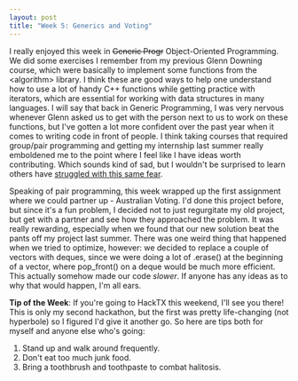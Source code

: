 ```yaml
---
layout: post
title: "Week 5: Generics and Voting"
---
```


I really enjoyed this week in <strike>Generic Progr</strike> Object-Oriented Programming. We did some exercises I remember from my previous Glenn Downing course, which were basically to implement some functions from the \<algorithm\> library. I think these are good ways to help one understand how to use a lot of handy C++ functions while getting practice with iterators, which are essential for working with data structures in many languages. I will say that back in Generic Programming, I was very nervous whenever Glenn asked us to get with the person next to us to work on these functions, but I've gotten a lot more confident over the past year when it comes to writing code in front of people. I think taking courses that required group/pair programming and getting my internship last summer really emboldened me to the point where I feel like I have ideas worth contributing. Which sounds kind of sad, but I wouldn't be surprised to learn others have [struggled with this same fear](https://medium.com/@aliciatweet/overcoming-impostor-syndrome-bdae04e46ec5).

Speaking of pair programming, this week wrapped up the first assignment where we could partner up - Australian Voting. I'd done this project before, but since it's a fun problem, I decided not to just regurgitate my old project, but get with a partner and see how they approached the problem. It was really rewarding, especially when we found that our new solution beat the pants off my project last summer. There was one weird thing that happened when we tried to optimize, however: we decided to replace a couple of vectors with deques, since we were doing a lot of .erase() at the beginning of a vector, where pop_front() on a deque would be much more efficient. This actually somehow made our code *slower*. If anyone has any ideas as to why that would happen, I'm all ears.

**Tip of the Week**: If you're going to HackTX this weekend, I'll see you there! This is only my second hackathon, but the first was pretty life-changing (not hyperbole) so I figured I'd give it another go. So here are tips both for myself and anyone else who's going:
1. Stand up and walk around frequently.
2. Don't eat too much junk food.
3. Bring a toothbrush and toothpaste to combat halitosis.